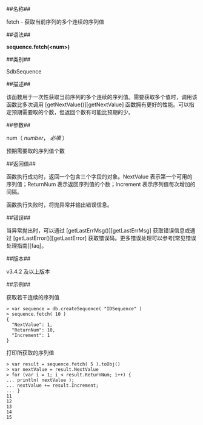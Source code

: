 ##名称##

fetch - 获取当前序列的多个连续的序列值

##语法##

**sequence.fetch\(\<num\>\)**

##类别##

SdbSequence

##描述##

该函数用于一次性获取当前序列的多个连续的序列值。需要获取多个值时，调用该函数比多次调用 [getNextValue()][getNextValue] 函数拥有更好的性能。可以指定预期需要取的个数，但返回个数有可能比预期的少。

##参数##

num（ *number*， *必填* ）

预期需要取的序列值个数

##返回值##

函数执行成功时，返回一个包含三个字段的对象。NextValue 表示第一个可用的序列值；ReturnNum 表示返回序列值的个数；Increment 表示序列值每次增加的间隔。

函数执行失败时，将抛异常并输出错误信息。

##错误##

当异常抛出时，可以通过 [getLastErrMsg()][getLastErrMsg] 获取错误信息或通过 [getLastError()][getLastError] 获取错误码。更多错误处理可以参考[常见错误处理指南][faq]。

##版本##

v3.4.2 及以上版本

##示例##

获取若干连续的序列值

```lang-javascript
> var sequence = db.createSequence( "IDSequence" )
> sequence.fetch( 10 )
{
  "NextValue": 1,
  "ReturnNum": 10,
  "Increment": 1
}
```

打印所获取的序列值

```lang-javascript
> var result = sequence.fetch( 5 ).toObj()
> var nextValue = result.NextValue
> for (var i = 1; i < result.ReturnNum; i++) {
... println( nextValue );
... nextValue += result.Increment;
... }
11
12
13
14
15
```


[^_^]:
     本文使用的所有引用及链接
[getNextValue]:manual/Manual/Sequoiadb_Command/SdbSequence/getNextValue.md
[getLastErrMsg]:manual/Manual/Sequoiadb_Command/Global/getLastErrMsg.md
[getLastError]:manual/Manual/Sequoiadb_Command/Global/getLastError.md
[faq]:manual/FAQ/faq_sdb.md
[error_code]:manual/Manual/Sequoiadb_error_code.md
